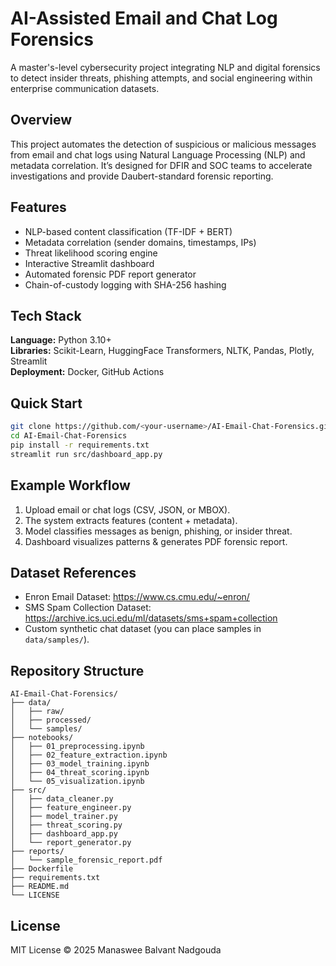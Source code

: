 # AI-Assisted Email and Chat Log Forensics

A master's-level cybersecurity project integrating NLP and digital forensics to detect insider threats, phishing attempts, and social engineering within enterprise communication datasets.

## Overview
This project automates the detection of suspicious or malicious messages from email and chat logs using Natural Language Processing (NLP) and metadata correlation. It’s designed for DFIR and SOC teams to accelerate investigations and provide Daubert-standard forensic reporting.

## Features
- NLP-based content classification (TF-IDF + BERT)
- Metadata correlation (sender domains, timestamps, IPs)
- Threat likelihood scoring engine
- Interactive Streamlit dashboard
- Automated forensic PDF report generator
- Chain-of-custody logging with SHA-256 hashing

## Tech Stack
**Language:** Python 3.10+  
**Libraries:** Scikit-Learn, HuggingFace Transformers, NLTK, Pandas, Plotly, Streamlit  
**Deployment:** Docker, GitHub Actions

## Quick Start
```bash
git clone https://github.com/<your-username>/AI-Email-Chat-Forensics.git
cd AI-Email-Chat-Forensics
pip install -r requirements.txt
streamlit run src/dashboard_app.py
```

## Example Workflow
1. Upload email or chat logs (CSV, JSON, or MBOX).
2. The system extracts features (content + metadata).
3. Model classifies messages as benign, phishing, or insider threat.
4. Dashboard visualizes patterns & generates PDF forensic report.

## Dataset References
- Enron Email Dataset: https://www.cs.cmu.edu/~enron/
- SMS Spam Collection Dataset: https://archive.ics.uci.edu/ml/datasets/sms+spam+collection
- Custom synthetic chat dataset (you can place samples in `data/samples/`).

## Repository Structure
```
AI-Email-Chat-Forensics/
├── data/
│   ├── raw/
│   ├── processed/
│   └── samples/
├── notebooks/
│   ├── 01_preprocessing.ipynb
│   ├── 02_feature_extraction.ipynb
│   ├── 03_model_training.ipynb
│   ├── 04_threat_scoring.ipynb
│   └── 05_visualization.ipynb
├── src/
│   ├── data_cleaner.py
│   ├── feature_engineer.py
│   ├── model_trainer.py
│   ├── threat_scoring.py
│   ├── dashboard_app.py
│   └── report_generator.py
├── reports/
│   └── sample_forensic_report.pdf
├── Dockerfile
├── requirements.txt
├── README.md
└── LICENSE
```

## License
MIT License © 2025 Manaswee Balvant Nadgouda
